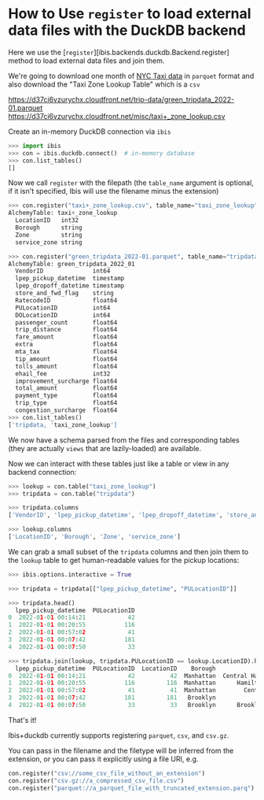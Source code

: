 # How to Use `register` to load external data files with the DuckDB backend

<!-- prettier-ignore-start -->
Here we use the [`register`][ibis.backends.duckdb.Backend.register] method to load external data files and join them.
<!-- prettier-ignore-end -->

We're going to download one month of [NYC Taxi
data](https://www1.nyc.gov/site/tlc/about/tlc-trip-record-data.page) in
`parquet` format and also download the "Taxi Zone Lookup Table" which is a `csv`

https://d37ci6vzurychx.cloudfront.net/trip-data/green_tripdata_2022-01.parquet
https://d37ci6vzurychx.cloudfront.net/misc/taxi+_zone_lookup.csv

Create an in-memory DuckDB connection via `ibis`

```python
>>> import ibis
>>> con = ibis.duckdb.connect()  # in-memory database
>>> con.list_tables()
[]
```

Now we call `register` with the filepath (the `table_name` argument is optional,
if it isn't specified, Ibis will use the filename minus the extension)

```python
>>> con.register("taxi+_zone_lookup.csv", table_name="taxi_zone_lookup")
AlchemyTable: taxi+_zone_lookup
  LocationID   int32
  Borough      string
  Zone         string
  service_zone string

>>> con.register("green_tripdata_2022-01.parquet", table_name="tripdata")
AlchemyTable: green_tripdata_2022_01
  VendorID              int64
  lpep_pickup_datetime  timestamp
  lpep_dropoff_datetime timestamp
  store_and_fwd_flag    string
  RatecodeID            float64
  PULocationID          int64
  DOLocationID          int64
  passenger_count       float64
  trip_distance         float64
  fare_amount           float64
  extra                 float64
  mta_tax               float64
  tip_amount            float64
  tolls_amount          float64
  ehail_fee             int32
  improvement_surcharge float64
  total_amount          float64
  payment_type          float64
  trip_type             float64
  congestion_surcharge  float64
>>> con.list_tables()
['tripdata, 'taxi_zone_lookup']
```

We now have a schema parsed from the files and corresponding tables (they are
actually `views` that are lazily-loaded) are available.

Now we can interact with these tables just like a table or view in any backend
connection:

```python
>>> lookup = con.table("taxi_zone_lookup")
>>> tripdata = con.table("tripdata")

>>> tripdata.columns
['VendorID', 'lpep_pickup_datetime', 'lpep_dropoff_datetime', 'store_and_fwd_flag', 'RatecodeID', 'PULocationID', 'DOLocationID', 'passenger_count', 'trip_distance', 'fare_amount', 'extra', 'mta_tax', 'tip_amount', 'tolls_amount', 'ehail_fee', 'improvement_surcharge', 'total_amount', 'payment_type', 'trip_type', 'congestion_surcharge']

>>> lookup.columns
['LocationID', 'Borough', 'Zone', 'service_zone']
```

We can grab a small subset of the `tripdata` columns and then join them to the
`lookup` table to get human-readable values for the pickup locations:

```python
>>> ibis.options.interactive = True

>>> tripdata = tripdata[["lpep_pickup_datetime", "PULocationID"]]

>>> tripdata.head()
  lpep_pickup_datetime  PULocationID
0  2022-01-01 00:14:21            42
1  2022-01-01 00:20:55           116
2  2022-01-01 00:57:02            41
3  2022-01-01 00:07:42           181
4  2022-01-01 00:07:50            33

>>> tripdata.join(lookup, tripdata.PULocationID == lookup.LocationID).head()
  lpep_pickup_datetime  PULocationID  LocationID    Borough                  Zone service_zone
0  2022-01-01 00:14:21            42          42  Manhattan  Central Harlem North    Boro Zone
1  2022-01-01 00:20:55           116         116  Manhattan      Hamilton Heights    Boro Zone
2  2022-01-01 00:57:02            41          41  Manhattan        Central Harlem    Boro Zone
3  2022-01-01 00:07:42           181         181   Brooklyn            Park Slope    Boro Zone
4  2022-01-01 00:07:50            33          33   Brooklyn      Brooklyn Heights    Boro Zone
```

That's it!

Ibis+duckdb currently supports registering `parquet`, `csv`, and `csv.gz`.

You can pass in the filename and the filetype will be inferred from the extension, or you can pass it explicitly using a file URI, e.g.

```python
con.register("csv://some_csv_file_without_an_extension")
con.register("csv.gz://a_compressed_csv_file.csv")
con.register("parquet://a_parquet_file_with_truncated_extension.parq")
```
